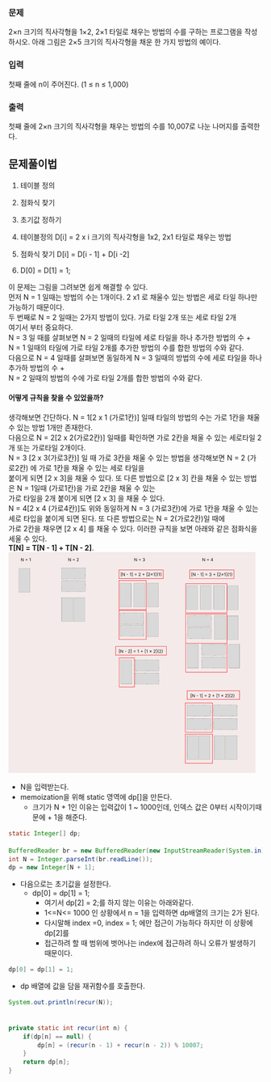 ### 문제
2×n 크기의 직사각형을 1×2, 2×1 타일로 채우는 방법의 수를 구하는 프로그램을 작성하시오.
아래 그림은 2×5 크기의 직사각형을 채운 한 가지 방법의 예이다.


### 입력
첫째 줄에 n이 주어진다. (1 ≤ n ≤ 1,000)

### 출력
첫째 줄에 2×n 크기의 직사각형을 채우는 방법의 수를 10,007로 나눈 나머지를 출력한다.

## 문제풀이법
1. 테이블 정의
2. 점화식 찾기
3. 초기값 정하기

1. 테이블정의
D[i] = 2 x i 크기의 직사각형을 1x2, 2x1 타일로 채우는 방법

2. 점화식 찾기
D[i] = D[i - 1] + D[i -2]

3. D[0] = D[1] = 1; 

이 문제는 그림을 그려보면 쉽게 해결할 수 있다.   
먼저 N = 1 일때는 방법의 수는 1개이다.  2 x1 로 채울수 있는 방법은 세로 타일 하나만 가능하기 때문이다.   
두 번째로 N = 2 일때는 2가지 방법이 있다. 가로 타일 2개 또는 세로 타일 2개   
여기서 부터 중요하다.   
N = 3 일 때를 살펴보면 N = 2 일때의 타일에 세로 타일을 하나 추가한 방법의 수 +    
N = 1 일때의 타일에 가로 타일 2개를 추가한 방법의 수를 합한 방법의 수와 같다.   
다음으로 N = 4 일때를 살펴보면 동일하게 N = 3 일때의 방법의 수에 세로 타일을 하나 추가하 방법의 수 +    
N = 2 일때의 방법의 수에 가로 타일 2개를 합한 방법의 수와 같다.   

#### 어떻게 규칙을 찾을 수 있었을까?
생각해보면 간단하다. N = 1[2 x 1 (가로1칸)] 일때 타일의 방법의 수는 가로 1칸을 채울 수 있는 방법 1개만 존재한다.   
다음으로 N = 2[2 x 2(가로2칸)] 일때를 확인하면 가로 2칸을 채울 수 있는 세로타일 2개 또는 가로타일 2개이다.   
N = 3 [2 x 3(가로3칸)] 일 때 가로 3칸을 채울 수 있는 방법을 생각해보면 N = 2 (가로2칸) 에 가로 1칸을 채울 수 있는 세로 타일을   
붙이게 되면 [2 x 3]을 채울 수 있다. 또 다른 방법으로 [2 x 3] 칸을 채울 수 있는 방법은 N = 1일때 (가로1칸)을 가로 2칸을 채울 수 있는   
가로 타일을 2개 붙이게 되면 [2 x 3] 을 채울 수 있다.     
N = 4[2 x 4 (가로4칸)]도 위와 동일하게 N = 3 (가로3칸)에 가로 1칸을 채울 수 있는 세로 타입을 붙이게 되면 된다. 또 다른 방법으로는 N = 2(가로2칸)일 때에    
가로 2칸을 채우면 [2 x 4] 를 채울 수 있다. 이러한 규칙을 보면 아래와 같은 점화식을 세울 수 있다.   
**T[N] = T[N - 1] + T[N - 2]**.  
![img.png](img.png)

- N을 입력받는다.
- memoization을 위해 static 영역에 dp[]을 만든다.
  - 크기가 N + 1인 이유는 입력값이 1 ~ 1000인데, 인덱스 값은 0부터 시작이기때문에 + 1을 해준다.
```java
static Integer[] dp;

BufferedReader br = new BufferedReader(new InputStreamReader(System.in));
int N = Integer.parseInt(br.readLine());
dp = new Integer[N + 1];
```
- 다음으로는 초기값을 설정한다.
  - dp[0] = dp[1] = 1;
    - 여기서 dp[2] = 2;를 하지 않는 이유는 아래와같다.
    -  1<=N<= 1000 인 상황에서 n = 1을 입력하면 dp배열의 크기는 2가 된다.  
    - 다시말해 index =0, index = 1; 에만 접근이 가능하다 하지만 이 상황에 dp[2]를  
    - 접근하려 할 때 범위에 벗어나는 index에 접근하려 하니 오류가 발생하기 때문이다.
```java
dp[0] = dp[1] = 1;
```
- dp 배열에 값을 담을 재귀함수를 호출한다.
```java
System.out.println(recur(N));


private static int recur(int n) {
    if(dp[n] == null) {
        dp[n] = (recur(n - 1) + recur(n - 2)) % 10007;
    }
    return dp[n];
}
```